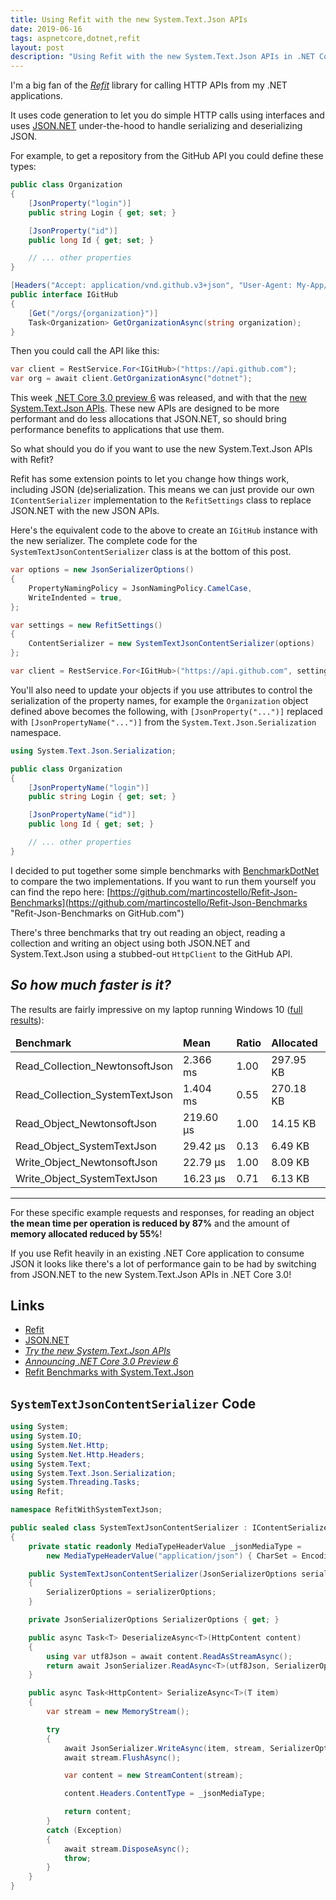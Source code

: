 ```yaml
---
title: Using Refit with the new System.Text.Json APIs
date: 2019-06-16
tags: aspnetcore,dotnet,refit
layout: post
description: "Using Refit with the new System.Text.Json APIs in .NET Core 3.0 to boost performance"
---
```


I'm a big fan of the [_Refit_](https://github.com/reactiveui/refit "Refit on GitHub.com") library for calling HTTP APIs from my .NET applications.

It uses code generation to let you do simple HTTP calls using interfaces and uses [JSON.NET](https://www.newtonsoft.com/json "JSON.NET website") under-the-hood to handle serializing and deserializing JSON.

For example, to get a repository from the GitHub API you could define these types:

```csharp
public class Organization
{
    [JsonProperty("login")]
    public string Login { get; set; }

    [JsonProperty("id")]
    public long Id { get; set; }

    // ... other properties
}

[Headers("Accept: application/vnd.github.v3+json", "User-Agent: My-App/1.0.0")]
public interface IGitHub
{
    [Get("/orgs/{organization}")]
    Task<Organization> GetOrganizationAsync(string organization);
}
```

Then you could call the API like this:

```csharp
var client = RestService.For<IGitHub>("https://api.github.com");
var org = await client.GetOrganizationAsync("dotnet");
```

This week [.NET Core 3.0 preview 6](https://devblogs.microsoft.com/dotnet/announcing-net-core-3-0-preview-6/ "Announcing .NET Core 3.0 Preview 6") was released, and with that the [new System.Text.Json APIs](https://devblogs.microsoft.com/dotnet/try-the-new-system-text-json-apis/ "Try the new System.Text.Json APIs"). These new APIs are designed to be more performant and do less allocations that JSON.NET, so should bring performance benefits to applications that use them.

So what should you do if you want to use the new System.Text.Json APIs with Refit?

<!--more-->

Refit has some extension points to let you change how things work, including JSON (de)serialization. This means we can just provide our own `IContentSerializer` implementation to the `RefitSettings` class to replace JSON.NET with the new JSON APIs.

Here's the equivalent code to the above to create an `IGitHub` instance with the new serializer. The complete code for the `SystemTextJsonContentSerializer` class is at the bottom of this post.

```csharp
var options = new JsonSerializerOptions()
{
    PropertyNamingPolicy = JsonNamingPolicy.CamelCase,
    WriteIndented = true,
};

var settings = new RefitSettings()
{
    ContentSerializer = new SystemTextJsonContentSerializer(options)
};

var client = RestService.For<IGitHub>("https://api.github.com", settings);
```

You'll also need to update your objects if you use attributes to control the serialization of the property names, for example the `Organization` object defined above becomes the following, with `[JsonProperty("...")]` replaced with `[JsonPropertyName("...")]` from the `System.Text.Json.Serialization` namespace.

```csharp
using System.Text.Json.Serialization;

public class Organization
{
    [JsonPropertyName("login")]
    public string Login { get; set; }

    [JsonPropertyName("id")]
    public long Id { get; set; }

    // ... other properties
}
```

I decided to put together some simple benchmarks with [BenchmarkDotNet](https://github.com/dotnet/BenchmarkDotNet "BenchmarkDotNet on GitHub.com") to compare the two implementations. If you want to run them yourself you can find the repo here: [https://github.com/martincostello/Refit-Json-Benchmarks](https://github.com/martincostello/Refit-Json-Benchmarks "Refit-Json-Benchmarks on GitHub.com")

There's three benchmarks that try out reading an object, reading a collection and writing an object using both JSON.NET and System.Text.Json using a stubbed-out `HttpClient` to the GitHub API.

## _So how much faster is it?_

The results are fairly impressive on my laptop running Windows 10 ([full results](https://github.com/martincostello/Refit-Json-Benchmarks#results "Benchmark results")):

<!-- markdownlint-disable-file MD033 -->

<table>
  <thead>
    <tr>
      <td><strong>Benchmark</strong></td>
      <td><strong>Mean</strong></td>
      <td><strong>Ratio</strong></td>
      <td><strong>Allocated</strong></td>
    </tr>
  </thead>
  <tbody>
    <tr>
      <td>Read_Collection_NewtonsoftJson</td>
      <td>2.366 ms</td>
      <td>1.00</td>
      <td>297.95 KB</td>
    </tr>
    <tr>
      <td>Read_Collection_SystemTextJson</td>
      <td>1.404 ms</td>
      <td>0.55</td>
      <td>270.18 KB</td>
    </tr>
    <tr>
      <td>Read_Object_NewtonsoftJson</td>
      <td>219.60 μs</td>
      <td>1.00</td>
      <td>14.15 KB</td>
    </tr>
    <tr>
      <td>Read_Object_SystemTextJson</td>
      <td>29.42 μs</td>
      <td>0.13</td>
      <td>6.49 KB</td>
    </tr>
    <tr>
      <td>Write_Object_NewtonsoftJson</td>
      <td>22.79 μs</td>
      <td>1.00</td>
      <td>8.09 KB</td>
    </tr>
    <tr>
      <td>Write_Object_SystemTextJson</td>
      <td>16.23 μs</td>
      <td>0.71</td>
      <td>6.13 KB</td>
    </tr>
  </tbody>
</table>

<hr/>

For these specific example requests and responses, for reading an object **the mean time per operation is reduced by 87%** and the amount of **memory allocated reduced by 55%**!

If you use Refit heavily in an existing .NET Core application to consume JSON it looks like there's a lot of performance gain to be had by switching from JSON.NET to the new System.Text.Json APIs in .NET Core 3.0!

## Links

- [Refit](https://github.com/reactiveui/refit)
- [JSON.NET](https://www.newtonsoft.com/json)
- [_Try the new System.Text.Json APIs_](https://devblogs.microsoft.com/dotnet/try-the-new-system-text-json-apis/)
- [_Announcing .NET Core 3.0 Preview 6_](https://devblogs.microsoft.com/dotnet/announcing-net-core-3-0-preview-6/)
- [Refit Benchmarks with System.Text.Json](https://github.com/martincostello/Refit-Json-Benchmarks)

## `SystemTextJsonContentSerializer` Code

```csharp
using System;
using System.IO;
using System.Net.Http;
using System.Net.Http.Headers;
using System.Text;
using System.Text.Json.Serialization;
using System.Threading.Tasks;
using Refit;

namespace RefitWithSystemTextJson;

public sealed class SystemTextJsonContentSerializer : IContentSerializer
{
    private static readonly MediaTypeHeaderValue _jsonMediaType =
        new MediaTypeHeaderValue("application/json") { CharSet = Encoding.UTF8.WebName };

    public SystemTextJsonContentSerializer(JsonSerializerOptions serializerOptions)
    {
        SerializerOptions = serializerOptions;
    }

    private JsonSerializerOptions SerializerOptions { get; }

    public async Task<T> DeserializeAsync<T>(HttpContent content)
    {
        using var utf8Json = await content.ReadAsStreamAsync();
        return await JsonSerializer.ReadAsync<T>(utf8Json, SerializerOptions);
    }

    public async Task<HttpContent> SerializeAsync<T>(T item)
    {
        var stream = new MemoryStream();

        try
        {
            await JsonSerializer.WriteAsync(item, stream, SerializerOptions);
            await stream.FlushAsync();

            var content = new StreamContent(stream);

            content.Headers.ContentType = _jsonMediaType;

            return content;
        }
        catch (Exception)
        {
            await stream.DisposeAsync();
            throw;
        }
    }
}
```
